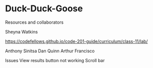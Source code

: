 # Duck-Duck-Goose

Resources and collaborators

Sheyna Watkins

https://codefellows.github.io/code-201-guide/curriculum/class-11/lab/

Anthony Sinitsa
Dan Quinn
Arthur Francisco


Issues
View results button not working
Scroll bar